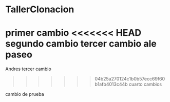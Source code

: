# TallerClonacion
primer cambio
<<<<<<< HEAD
segundo cambio
tercer cambio ale paseo
=======
Andres
tercer cambio
>>>>>>> 04b25a270124c1b0b57ecc69f60b1afb4013c44b
cuarto cambios

cambio de prueba